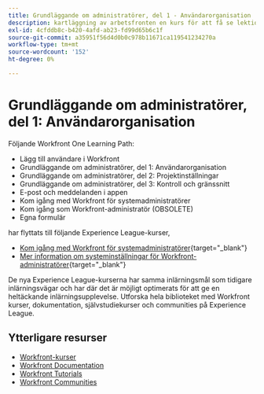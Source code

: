 ```yaml
---
title: Grundläggande om administratörer, del 1 - Användarorganisation
description: kartläggning av arbetsfronten en kurs för att få se lektionskurser
exl-id: 4cfddb8c-b420-4afd-ab23-fd99d65b6c1f
source-git-commit: a35951f56d4d0b0c978b11671ca119541234270a
workflow-type: tm+mt
source-wordcount: '152'
ht-degree: 0%

---
```


# Grundläggande om administratörer, del 1: Användarorganisation

Följande Workfront One Learning Path:

* Lägg till användare i Workfront
* Grundläggande om administratörer, del 1: Användarorganisation
* Grundläggande om administratörer, del 2: Projektinställningar
* Grundläggande om administratörer, del 3: Kontroll och gränssnitt
* E-post och meddelanden i appen
* Kom igång med Workfront för systemadministratörer
* Kom igång som Workfront-administratör (OBSOLETE)
* Egna formulär

har flyttats till följande Experience League-kurser,

* [Kom igång med Workfront för systemadministratörer](https://experienceleague.adobe.com/?recommended=Workfront-A-1-2022.1.admin){target="_blank"}
* [Mer information om systeminställningar för Workfront-administratörer](https://experienceleague.adobe.com/?recommended=Workfront-A-1-2022.2.admin){target="_blank"}

De nya Experience League-kurserna har samma inlärningsmål som tidigare inlärningsvägar och har där det är möjligt optimerats för att ge en heltäckande inlärningsupplevelse.  Utforska hela biblioteket med Workfront kurser, dokumentation, självstudiekurser och communities på Experience League.

## Ytterligare resurser

* [Workfront-kurser](https://experienceleague.adobe.com/?lang=en&amp;Solution=Workfront#courses)
* [Workfront Documentation](https://experienceleague.adobe.com/docs/workfront.html)
* [Workfront Tutorials](https://experienceleague.adobe.com/docs/workfront-learn/tutorials-workfront/home.html)
* [Workfront Communities](https://experienceleaguecommunities.adobe.com/t5/workfront/ct-p/workfront)
